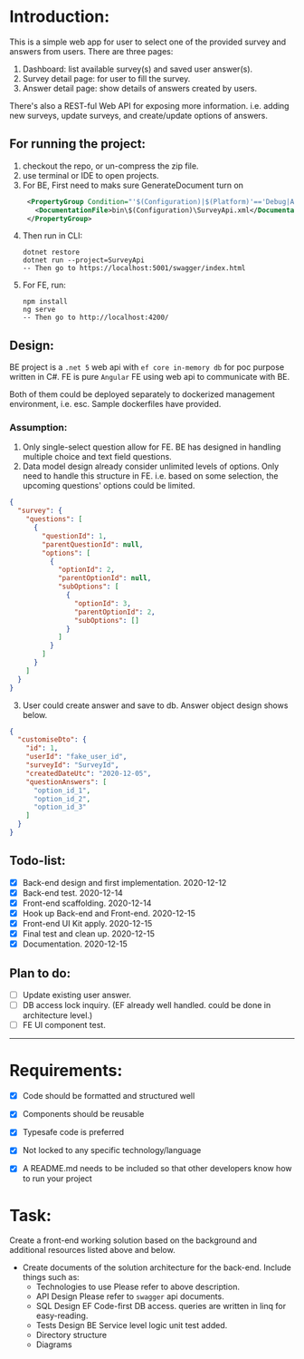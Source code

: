 # Introduction:

This is a simple web app for user to select one of the provided survey and answers from users. There are three
pages:

1. Dashboard: list available survey(s) and saved user answer(s).
2. Survey detail page: for user to fill the survey.
3. Answer detail page: show details of answers created by users.

There's also a REST-ful Web API for exposing more information. i.e. adding new surveys, update surveys, and
create/update options of answers.

## For running the project:

1. checkout the repo, or un-compress the zip file.
2. use terminal or IDE to open projects.
3. For BE, First need to maks sure GenerateDocument turn on
   ```XML
    <PropertyGroup Condition="'$(Configuration)|$(Platform)'=='Debug|AnyCPU'">
      <DocumentationFile>bin\$(Configuration)\SurveyApi.xml</DocumentationFile>
    </PropertyGroup>
   ```
4. Then run in CLI:
   ```
   dotnet restore
   dotnet run --project=SurveyApi 
   -- Then go to https://localhost:5001/swagger/index.html
   ```
5. For FE, run:
   ```
   npm install
   ng serve
   -- Then go to http://localhost:4200/
   ```

## Design:

BE project is a `.net 5` web api with `ef core in-memory db` for poc purpose written in C#. FE is pure `Angular` FE using web api to
communicate with BE.

Both of them could be deployed separately to dockerized management environment, i.e. esc. Sample dockerfiles have
provided.

### Assumption:

1. Only single-select question allow for FE. BE has designed in handling multiple choice and text field questions.
2. Data model design already consider unlimited levels of options. Only need to handle this structure in FE. i.e. based on some selection, the upcoming questions' options could be limited. 

```json
{
  "survey": {
    "questions": [
      {
        "questionId": 1,
        "parentQuestionId": null,
        "options": [
          {
            "optionId": 2,
            "parentOptionId": null,
            "subOptions": [
              {
                "optionId": 3,
                "parentOptionId": 2,
                "subOptions": []
              }
            ]
          }
        ]
      }
    ]
  }
}
```

3. User could create answer and save to db. Answer object design shows below.

```json
{
  "customiseDto": {
    "id": 1,
    "userId": "fake_user_id",
    "surveyId": "SurveyId",
    "createdDateUtc": "2020-12-05",
    "questionAnswers": [
      "option_id_1",
      "option_id_2",
      "option_id_3"
    ]
  }
}
```

## Todo-list:

- [x] Back-end design and first implementation. 2020-12-12
- [x] Back-end test. 2020-12-14
- [x] Front-end scaffolding. 2020-12-14
- [x] Hook up Back-end and Front-end. 2020-12-15
- [x] Front-end UI Kit apply. 2020-12-15
- [x] Final test and clean up. 2020-12-15
- [x] Documentation. 2020-12-15

## Plan to do:

- [ ] Update existing user answer.
- [ ] DB access lock inquiry. (EF already well handled. could be done in architecture level.)
- [ ] FE UI component test.
----------------------------------------------------------------------------------------------

# Requirements:
- [x] Code should be formatted and structured well
- [x] Components should be reusable
- [x] Typesafe code is preferred
- [x] Not locked to any specific technology/language
- [x] A README.md needs to be included so that other developers know how to run your project


# Task:

Create a front-end ​working solution​ based on the background and additional resources listed above and below.
* Create ​documents ​of the solution architecture for the back-end. Include things such as:
  * Technologies to use
  Please refer to above description.
  * API Design
  Please refer to `swagger` api documents.
  * SQL Design
  EF Code-first DB access. queries are written in linq for easy-reading.
  * Tests Design
  BE Service level logic unit test added.
  * Directory structure
  * Diagrams
